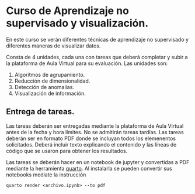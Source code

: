 # Curso de Aprendizaje no supervisado y visualización.

En este curso se verán diferentes técnicas de aprendizaje no supervisado y diferentes maneras de visualizar datos.

Consta de 4 unidades, cada una con tareas que deberá completar y subir a la plataforma de Aula Virtual para su evaluación. Las unidades son:

1. Algoritmos de agrupamiento.
2. Reducción de dimensionalidad.
3. Detección de anomalías.
4. Visualización de información.

## Entrega de tareas.

Las tareas deberán ser entregadas mediante la plataforma de Aula Virtual antes de la fecha y hora límites. No se admitirán tareas tardías. Las tareas deberán ser en formato PDF donde se incluyan todos los elemenentos solicitados. Deberá incluir texto explicando el contenido y las líneas de código que se usaron para obtener los resultados.

Las tareas se deberán hacer en un notebook de jupyter y convertidas a PDF mediante la herramienta [quarto](https://quarto.org/). Al instalarla se pueden convertir sus notebooks mediate la instrucción

```
quarto render <archivo.ipynb> --to pdf
```


